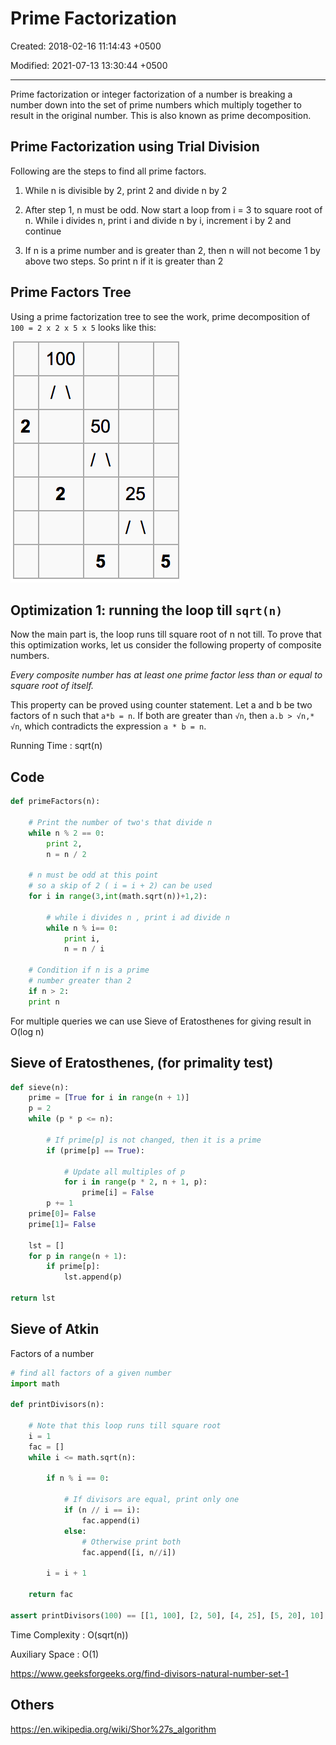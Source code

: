 # Prime Factorization

Created: 2018-02-16 11:14:43 +0500

Modified: 2021-07-13 13:30:44 +0500

---

Prime factorization or integer factorization of a number is breaking a number down into the set of prime numbers which multiply together to result in the original number. This is also known as prime decomposition.

## Prime Factorization using Trial Division

Following are the steps to find all prime factors.

1. While n is divisible by 2, print 2 and divide n by 2

2. After step 1, n must be odd. Now start a loop from i = 3 to square root of n. While i divides n, print i and divide n by i, increment i by 2 and continue

3. If n is a prime number and is greater than 2, then n will not become 1 by above two steps. So print n if it is greater than 2

## Prime Factors Tree

Using a prime factorization tree to see the work, prime decomposition of `100 = 2 x 2 x 5 x 5` looks like this:

![100 50 ](media/Prime-Factorization-image1.png)

## Optimization 1: running the loop till `sqrt(n)`

Now the main part is, the loop runs till square root of n not till. To prove that this optimization works, let us consider the following property of composite numbers.

*Every composite number has at least one prime factor less than or equal to square root of itself.*

This property can be proved using counter statement. Let a and b be two factors of n such that `a*b = n`. If both are greater than `√n`, then `a.b > √n,* √n`, which contradicts the expression `a * b = n`.

Running Time : sqrt(n)

## Code

```python
def primeFactors(n):

    # Print the number of two's that divide n
    while n % 2 == 0:
        print 2,
        n = n / 2

    # n must be odd at this point
    # so a skip of 2 ( i = i + 2) can be used
    for i in range(3,int(math.sqrt(n))+1,2):

        # while i divides n , print i ad divide n
        while n % i== 0:
            print i,
            n = n / i

    # Condition if n is a prime
    # number greater than 2
    if n > 2:
    print n
```

For multiple queries we can use Sieve of Eratosthenes for giving result in O(log n)

## Sieve of Eratosthenes, (for primality test)

```python
def sieve(n):
    prime = [True for i in range(n + 1)]
    p = 2
    while (p * p <= n):

        # If prime[p] is not changed, then it is a prime
        if (prime[p] == True):

            # Update all multiples of p
            for i in range(p * 2, n + 1, p):
                prime[i] = False
        p += 1
    prime[0]= False
    prime[1]= False

    lst = []
    for p in range(n + 1):
        if prime[p]:
            lst.append(p)

return lst
```

## Sieve of Atkin

Factors of a number

```python
# find all factors of a given number
import math

def printDivisors(n):

    # Note that this loop runs till square root
    i = 1
    fac = []
    while i <= math.sqrt(n):

        if n % i == 0:

            # If divisors are equal, print only one
            if (n // i == i):
                fac.append(i)
            else:
                # Otherwise print both
                fac.append([i, n//i])

        i = i + 1

    return fac

assert printDivisors(100) == [[1, 100], [2, 50], [4, 25], [5, 20], 10]
```

Time Complexity : O(sqrt(n))

Auxiliary Space : O(1)

<https://www.geeksforgeeks.org/find-divisors-natural-number-set-1>

## Others

<https://en.wikipedia.org/wiki/Shor%27s_algorithm>
